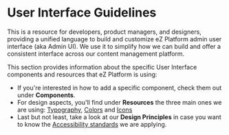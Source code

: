# User Interface Guidelines

This is a resource for developers, product managers, and designers, providing a unified language to build and customize eZ Platform admin user interface (aka Admin UI). We use it to simplify how we can build and offer a consistent interface across our content management platform.

This section provides information about the specific User Interface components and resources that eZ Platform is using:

- If you're interested in how to add a specific component, check them out under **Components**.
- For design aspects, you'll find under **Resources** the three main ones we are using: [Typography](resources/typography.md), [Colors](resources/colors.md) and [Icons](resources/icons.md)
- Last but not least, take a look at our **Design Principles** in case you want to know the [Accessibility standards](design_principles/Accessibility.md) we are applying.
